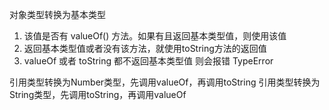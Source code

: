 对象类型转换为基本类型
1. 该值是否有 valueOf() 方法。如果有且返回基本类型值，则使用该值
2. 返回基本类型值或者没有该方法，就使用toString方法的返回值
3. valueOf 或者 toString 都不返回基本类型值 则会报错 TypeError

引用类型转换为Number类型，先调用valueOf，再调用toString
引用类型转换为String类型，先调用toString，再调用valueOf